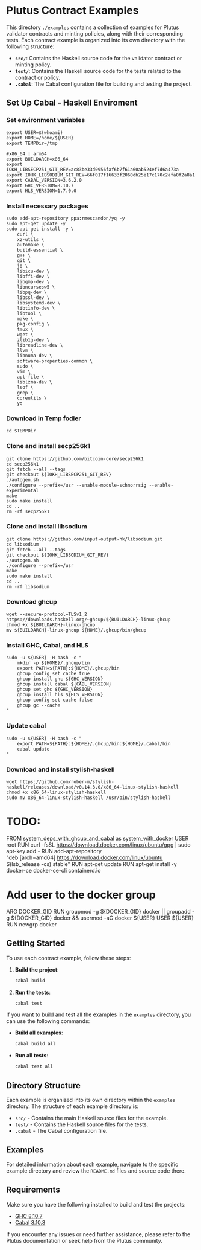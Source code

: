 # Plutus Contract Examples

This directory `./examples` contains a collection of examples for Plutus validator contracts and minting policies, along with their corresponding tests. Each contract example is organized into its own directory with the following structure:

- **`src/`**: Contains the Haskell source code for the validator contract or minting policy.
- **`test/`**: Contains the Haskell source code for the tests related to the contract or policy.
- **`.cabal`**: The Cabal configuration file for building and testing the project.

## Set Up Cabal -  Haskell Enviroment

### Set environment variables

```
export USER=$(whoami)
export HOME=/home/${USER}
export TEMPDir=/tmp

#x86_64 | arm64
export BUILDARCH=x86_64
export IOKH_LIBSECP251_GIT_REV=ac83be33d0956faf6b7f61a60ab524ef7d6a473a
export IOHK_LIBSODIUM_GIT_REV=66f017f16633f2060db25e17c170c2afa0f2a8a1
export CABAL_VERSION=3.6.2.0
export GHC_VERSION=8.10.7
export HLS_VERSION=1.7.0.0
```

### Install necessary packages

```
sudo add-apt-repository ppa:rmescandon/yq -y
sudo apt-get update -y
sudo apt-get install -y \
    curl \
    xz-utils \
    automake \
    build-essential \
    g++ \
    git \
    jq \
    libicu-dev \
    libffi-dev \
    libgmp-dev \
    libncursesw5 \
    libpq-dev \
    libssl-dev \
    libsystemd-dev \
    libtinfo-dev \
    libtool \
    make \
    pkg-config \
    tmux \
    wget \
    zlib1g-dev \
    libreadline-dev \
    llvm \
    libnuma-dev \
    software-properties-common \
    sudo \
    vim \
    apt-file \
    liblzma-dev \
    lsof \
    grep \
    coreutils \
    yq
```

### Download in Temp fodler

```
cd $TEMPDir
```

### Clone and install secp256k1

```
git clone https://github.com/bitcoin-core/secp256k1
cd secp256k1
git fetch --all --tags
git checkout ${IOKH_LIBSECP251_GIT_REV}
./autogen.sh
./configure --prefix=/usr --enable-module-schnorrsig --enable-experimental
make
sudo make install
cd ..
rm -rf secp256k1

```

### Clone and install libsodium

```
git clone https://github.com/input-output-hk/libsodium.git
cd libsodium
git fetch --all --tags
git checkout ${IOHK_LIBSODIUM_GIT_REV}
./autogen.sh
./configure --prefix=/usr
make
sudo make install
cd ..
rm -rf libsodium
```

### Download ghcup

```
wget --secure-protocol=TLSv1_2 https://downloads.haskell.org/~ghcup/${BUILDARCH}-linux-ghcup
chmod +x ${BUILDARCH}-linux-ghcup
mv ${BUILDARCH}-linux-ghcup ${HOME}/.ghcup/bin/ghcup
```

### Install GHC, Cabal, and HLS

```
sudo -u ${USER} -H bash -c "
    mkdir -p ${HOME}/.ghcup/bin
    export PATH=${PATH}:${HOME}/.ghcup/bin
    ghcup config set cache true
    ghcup install ghc ${GHC_VERSION}
    ghcup install cabal ${CABL_VERSION}
    ghcup set ghc ${GHC_VERSION}
    ghcup install hls ${HLS_VERSION}
    ghcup config set cache false
    ghcup gc --cache
"
```

### Update cabal

```
sudo -u ${USER} -H bash -c "
    export PATH=${PATH}:${HOME}/.ghcup/bin:${HOME}/.cabal/bin
    cabal update
"
```

### Download and install stylish-haskell

```
wget https://github.com/rober-m/stylish-haskell/releases/download/v0.14.3.0/x86_64-linux-stylish-haskell
chmod +x x86_64-linux-stylish-haskell
sudo mv x86_64-linux-stylish-haskell /usr/bin/stylish-haskell
```

# TODO:

FROM system_deps_with_ghcup_and_cabal as system_with_docker
USER root
RUN curl -fsSL https://download.docker.com/linux/ubuntu/gpg | sudo apt-key add -
RUN add-apt-repository \
    "deb [arch=amd64] https://download.docker.com/linux/ubuntu $(lsb_release -cs) stable"
RUN apt-get update
RUN apt-get install -y docker-ce docker-ce-cli containerd.io
# Add user to the docker group
ARG DOCKER_GID
RUN groupmod -g ${DOCKER_GID} docker || groupadd -g ${DOCKER_GID} docker && usermod -aG docker ${USER}
USER ${USER}
RUN newgrp docker

## Getting Started

To use each contract example, follow these steps:

1. **Build the project**:
   ```bash
   cabal build
   ```

2. **Run the tests**:
   ```bash
   cabal test
   ```

If you want to build and test all the examples in the `examples` directory, you can use the following commands:

- **Build all examples**:
  ```bash
  cabal build all
  ```

- **Run all tests**:
  ```bash
  cabal test all
  ```

## Directory Structure

Each example is organized into its own directory within the `examples` directory. The structure of each example directory is:

- `src/` - Contains the main Haskell source files for the example.
- `test/` - Contains the Haskell source files for the tests.
- `.cabal` - The Cabal configuration file.

## Examples

For detailed information about each example, navigate to the specific example directory and review the `README.md` files and source code there.

## Requirements

Make sure you have the following installed to build and test the projects:

- [GHC 8.10.7](https://www.haskell.org/ghc/)
- [Cabal 3.10.3](https://www.haskell.org/cabal/)

If you encounter any issues or need further assistance, please refer to the Plutus documentation or seek help from the Plutus community.
